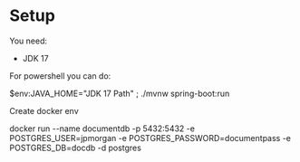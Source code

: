 # Setup

You need:

- JDK 17

For powershell you can do:

$env:JAVA_HOME="JDK 17 Path" ; ./mvnw spring-boot:run

Create docker env

docker run --name documentdb -p 5432:5432 -e POSTGRES_USER=jpmorgan -e POSTGRES_PASSWORD=documentpass -e POSTGRES_DB=docdb -d postgres